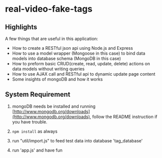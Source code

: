 real-video-fake-tags
====================
## Highlights

A few things that are useful in this application:

* How to create a RESTful json api using Node.js and Express
* How to use a model wrapper (Mongoose in this case) to bind data models into database schema (MongoDB in this case)
* How to preform basic CRUD(create, read, update, delete) actions on data models without writing queries 
* How to use AJAX call and RESTful api to dynamic update page content 
* Some insights of mongoDB and how it works

## System Requirement

1. mongoDB needs be installed and running [http://www.mongodb.org/downloads](http://www.mongodb.org/downloads), follow the README instruction if you have trouble.

2. ```npm install``` as always

3. run "util/import.js" to feed test data into database 'tag_database'

4. run 'app.js' and have fun
